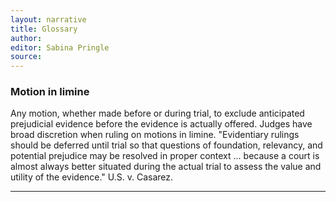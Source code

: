 ```yaml
---
layout: narrative
title: Glossary
author:
editor: Sabina Pringle
source:
---
```


### Motion in limine

Any motion, whether made before or during trial, to exclude anticipated prejudicial evidence before the evidence is actually offered. Judges have broad discretion when ruling on motions in limine. "Evidentiary rulings should be deferred until trial so that questions of foundation, relevancy, and potential prejudice may be resolved in proper context ... because a court is almost always better situated during the actual trial to assess the value and utility of the evidence." U.S. v. Casarez.  

---
